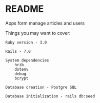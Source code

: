 # README

Apps form manage articles and users

Things you may want to cover:

    Ruby version - 3.0

    Rails - 7.0

    System dependencies
        hrib
        dotenv
        debug
        bcrypt

    Database creation - Postgre SQL

    Database initialization - rails db:seed